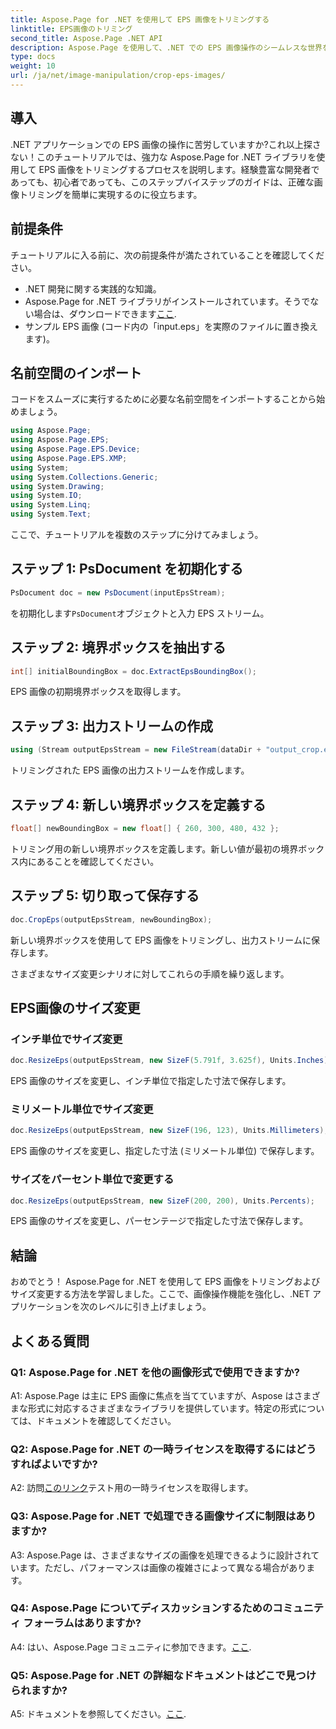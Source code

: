```yaml
---
title: Aspose.Page for .NET を使用して EPS 画像をトリミングする
linktitle: EPS画像のトリミング
second_title: Aspose.Page .NET API
description: Aspose.Page を使用して、.NET での EPS 画像操作のシームレスな世界を探索してください。画像のトリミングやサイズ変更を簡単に行うことができ、素晴らしい結果が得られます。
type: docs
weight: 10
url: /ja/net/image-manipulation/crop-eps-images/
---
```

## 導入

.NET アプリケーションでの EPS 画像の操作に苦労していますか?これ以上探さない！このチュートリアルでは、強力な Aspose.Page for .NET ライブラリを使用して EPS 画像をトリミングするプロセスを説明します。経験豊富な開発者であっても、初心者であっても、このステップバイステップのガイドは、正確な画像トリミングを簡単に実現するのに役立ちます。

## 前提条件

チュートリアルに入る前に、次の前提条件が満たされていることを確認してください。

- .NET 開発に関する実践的な知識。
-  Aspose.Page for .NET ライブラリがインストールされています。そうでない場合は、ダウンロードできます[ここ](https://releases.aspose.com/page/net/).
- サンプル EPS 画像 (コード内の「input.eps」を実際のファイルに置き換えます)。

## 名前空間のインポート

コードをスムーズに実行するために必要な名前空間をインポートすることから始めましょう。 

```csharp
using Aspose.Page;
using Aspose.Page.EPS;
using Aspose.Page.EPS.Device;
using Aspose.Page.EPS.XMP;
using System;
using System.Collections.Generic;
using System.Drawing;
using System.IO;
using System.Linq;
using System.Text;
```

ここで、チュートリアルを複数のステップに分けてみましょう。

## ステップ 1: PsDocument を初期化する

```csharp
PsDocument doc = new PsDocument(inputEpsStream);
```

を初期化します`PsDocument`オブジェクトと入力 EPS ストリーム。

## ステップ 2: 境界ボックスを抽出する

```csharp
int[] initialBoundingBox = doc.ExtractEpsBoundingBox();
```

EPS 画像の初期境界ボックスを取得します。

## ステップ 3: 出力ストリームの作成

```csharp
using (Stream outputEpsStream = new FileStream(dataDir + "output_crop.eps", FileMode.Create, FileAccess.Write))
```

トリミングされた EPS 画像の出力ストリームを作成します。

## ステップ 4: 新しい境界ボックスを定義する

```csharp
float[] newBoundingBox = new float[] { 260, 300, 480, 432 };
```

トリミング用の新しい境界ボックスを定義します。新しい値が最初の境界ボックス内にあることを確認してください。

## ステップ 5: 切り取って保存する

```csharp
doc.CropEps(outputEpsStream, newBoundingBox);
```

新しい境界ボックスを使用して EPS 画像をトリミングし、出力ストリームに保存します。

さまざまなサイズ変更シナリオに対してこれらの手順を繰り返します。

## EPS画像のサイズ変更

### インチ単位でサイズ変更

```csharp
doc.ResizeEps(outputEpsStream, new SizeF(5.791f, 3.625f), Units.Inches);
```

EPS 画像のサイズを変更し、インチ単位で指定した寸法で保存します。

### ミリメートル単位でサイズ変更

```csharp
doc.ResizeEps(outputEpsStream, new SizeF(196, 123), Units.Millimeters);
```

EPS 画像のサイズを変更し、指定した寸法 (ミリメートル単位) で保存します。

### サイズをパーセント単位で変更する

```csharp
doc.ResizeEps(outputEpsStream, new SizeF(200, 200), Units.Percents);
```

EPS 画像のサイズを変更し、パーセンテージで指定した寸法で保存します。

## 結論

おめでとう！ Aspose.Page for .NET を使用して EPS 画像をトリミングおよびサイズ変更する方法を学習しました。ここで、画像操作機能を強化し、.NET アプリケーションを次のレベルに引き上げましょう。

## よくある質問

### Q1: Aspose.Page for .NET を他の画像形式で使用できますか?

A1: Aspose.Page は主に EPS 画像に焦点を当てていますが、Aspose はさまざまな形式に対応するさまざまなライブラリを提供しています。特定の形式については、ドキュメントを確認してください。

### Q2: Aspose.Page for .NET の一時ライセンスを取得するにはどうすればよいですか?

 A2: 訪問[このリンク](https://purchase.aspose.com/temporary-license/)テスト用の一時ライセンスを取得します。

### Q3: Aspose.Page for .NET で処理できる画像サイズに制限はありますか?

A3: Aspose.Page は、さまざまなサイズの画像を処理できるように設計されています。ただし、パフォーマンスは画像の複雑さによって異なる場合があります。

### Q4: Aspose.Page についてディスカッションするためのコミュニティ フォーラムはありますか?

 A4: はい、Aspose.Page コミュニティに参加できます。[ここ](https://forum.aspose.com/c/page/39).

### Q5: Aspose.Page for .NET の詳細なドキュメントはどこで見つけられますか?

 A5: ドキュメントを参照してください。[ここ](https://reference.aspose.com/page/net/).